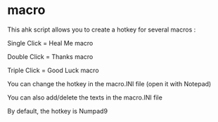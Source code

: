 # macro
This ahk script allows you to create a hotkey for several macros :

Single Click = Heal Me macro

Double Click = Thanks macro

Triple Click = Good Luck macro

You can change the hotkey in the macro.INI file (open it with Notepad)

You can also add/delete the texts in the macro.INI file

By default, the hotkey is Numpad9
